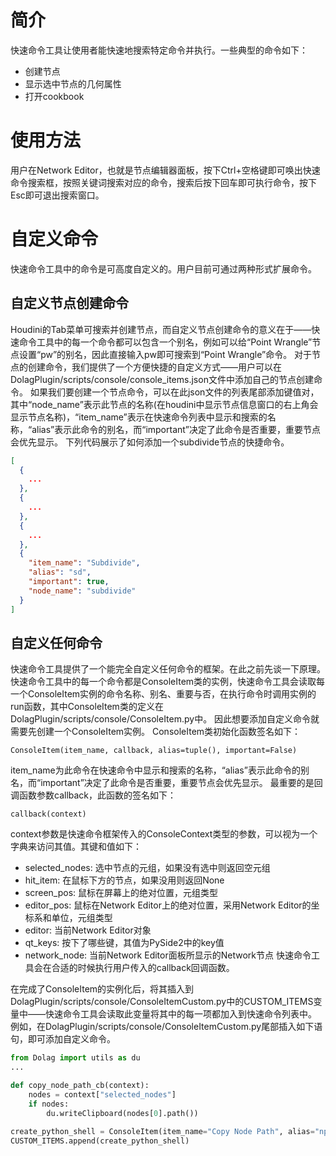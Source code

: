 # 简介
快速命令工具让使用者能快速地搜索特定命令并执行。一些典型的命令如下：
+ 创建节点
+ 显示选中节点的几何属性
+ 打开cookbook

# 使用方法
用户在Network Editor，也就是节点编辑器面板，按下Ctrl+空格键即可唤出快速命令搜索框，按照关键词搜索对应的命令，搜索后按下回车即可执行命令，按下Esc即可退出搜索窗口。

# 自定义命令
快速命令工具中的命令是可高度自定义的。用户目前可通过两种形式扩展命令。
## 自定义节点创建命令
Houdini的Tab菜单可搜索并创建节点，而自定义节点创建命令的意义在于——快速命令工具中的每一个命令都可以包含一个别名，例如可以给“Point Wrangle”节点设置“pw”的别名，因此直接输入pw即可搜索到“Point Wrangle”命令。
对于节点的创建命令，我们提供了一个方便快捷的自定义方式——用户可以在DolagPlugin/scripts/console/console_items.json文件中添加自己的节点创建命令。
如果我们要创建一个节点命令，可以在此json文件的列表尾部添加键值对，其中“node_name”表示此节点的名称(在houdini中显示节点信息窗口的右上角会显示节点名称)，“item_name”表示在快速命令列表中显示和搜索的名称，“alias”表示此命令的别名，而“important”决定了此命令是否重要，重要节点会优先显示。
下列代码展示了如何添加一个subdivide节点的快捷命令。

```json
[
  {
    ...
  },
  {
    ...
  },
  {
    ...
  },
  {
    "item_name": "Subdivide",
    "alias": "sd",
    "important": true,
    "node_name": "subdivide"
  }
]
```

## 自定义任何命令
快速命令工具提供了一个能完全自定义任何命令的框架。在此之前先谈一下原理。
快速命令工具中的每一个命令都是ConsoleItem类的实例，快速命令工具会读取每一个ConsoleItem实例的命令名称、别名、重要与否，在执行命令时调用实例的run函数，其中ConsoleItem类的定义在DolagPlugin/scripts/console/ConsoleItem.py中。
因此想要添加自定义命令就需要先创建一个ConsoleItem实例。
ConsoleItem类初始化函数签名如下：
```
ConsoleItem(item_name, callback, alias=tuple(), important=False)
```
item_name为此命令在快速命令中显示和搜索的名称，“alias”表示此命令的别名，而“important”决定了此命令是否重要，重要节点会优先显示。
最重要的是回调函数参数callback，此函数的签名如下：
```
callback(context)
```
context参数是快速命令框架传入的ConsoleContext类型的参数，可以视为一个字典来访问其值。其键和值如下：
+ selected_nodes: 选中节点的元组，如果没有选中则返回空元组
+ hit_item: 在鼠标下方的节点，如果没用则返回None
+ screen_pos: 鼠标在屏幕上的绝对位置，元组类型
+ editor_pos: 鼠标在Network Editor上的绝对位置，采用Network Editor的坐标系和单位，元组类型
+ editor: 当前Network Editor对象
+ qt_keys: 按下了哪些键，其值为PySide2中的key值
+ network_node: 当前Network Editor面板所显示的Network节点
快速命令工具会在合适的时候执行用户传入的callback回调函数。

在完成了ConsoleItem的实例化后，将其插入到DolagPlugin/scripts/console/ConsoleItemCustom.py中的CUSTOM_ITEMS变量中——快速命令工具会读取此变量将其中的每一项都加入到快速命令列表中。
例如，在DolagPlugin/scripts/console/ConsoleItemCustom.py尾部插入如下语句，即可添加自定义命令。
```python
from Dolag import utils as du
...

def copy_node_path_cb(context):  
    nodes = context["selected_nodes"]  
    if nodes:  
        du.writeClipboard(nodes[0].path())  
  
create_python_shell = ConsoleItem(item_name="Copy Node Path", alias="np", callback=copy_node_path_cb)  
CUSTOM_ITEMS.append(create_python_shell)
```